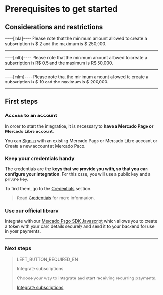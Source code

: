 # Prerequisites to get started

## Considerations and restrictions

----[mla]----
Please note that the minimum amount allowed to create a subscription is $ 2 and the maximum is $ 250,000.

------------

----[mlb]----
Please note that the minimum amount allowed to create a subscription is R$ 0.5 and the maximum is R$ 50,000.

------------

----[mlm]----
Please note that the minimum amount allowed to create a subscription is $ 10 and the maximum is $ 200,000.

------------

## First steps

### Access to an account
In order to start the integration, it is necessary to **have a Mercado Pago or Mercado Libre account**.

You can [Sign in](https://www.mercadolibre.com/jms/[FAKER][GLOBALIZE][SITE_ID]/lgz/login?platform_id=mp&go=https://www.mercadopago[FAKER][URL][DOMAIN]/developers/en/guides/online-payments/subscriptions/previous-requirements) with an existing Mercado Pago or Mercado Libre account or [Create a new account](https://www.mercadopago[FAKER][URL][DOMAIN]) at Mercado Pago.

### Keep your credentials handy

The credentials are the **keys that we provide you with, so that you can configure your integration**. For this case, you will use a public key and a private key.

To find them, go to the [Credentials](https://www.mercadopago[FAKER][URL][DOMAIN]/developer/panel/credentials) section.

>Read [Credentials](https://www.mercadopago[FAKER][URL][DOMAIN]/developers/es/guides/credentials/credentials) for more information.


### Use our official library

Integrate with our [Mercado Pago SDK Javascript](https://www.mercadopago[FAKER][URL][DOMAIN]/developers/es/guides/sdks) which allows you to create a token with your card details securely and send it to your backend for use in your payments. 


------------
### Next steps
> LEFT_BUTTON_REQUIRED_EN
>
> Integrate subscriptions
>
> Choose your way to integrate and start receiving recurring payments.
>
> [Integrate subscriptions](https://www.mercadopago[FAKER][URL][DOMAIN]/developers/en/guides/online-payments/subscriptions/integration)
